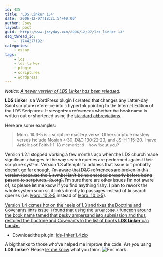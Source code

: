 ```yaml
---
id: 435
title: 'LDS Linker 1.4'
date: '2006-12-07T18:21:54+00:00'
author: Joey
layout: post
guid: 'http://www.joeyday.com/2006/12/07/lds-linker-13'
dsq_thread_id:
    - '1744277192'
categories:
    - essay
tags:
    - lds
    - lds-linker
    - plugin
    - scriptures
    - wordpress
---
```


*Notice: [A newer version of LDS Linker has been released](http://joeyday.com/to/lds-linker).*

**LDS Linker** is a WordPress plugin I created that changes any Latter-day Saint scripture reference into a hyperlink pointing to the Internet Edition of the LDS Scriptures. It recognizes references whether the book name is written out or shortened using the [standard abbreviations](http://scriptures.lds.org/helps/abbrvtns).

Here are some examples:

> Moro. 10:3-5 is a scripture mastery verse. Other scripture mastery verses include Mosiah 4:30, D&amp;C 130:22-23, and JS-H 1:15-20. I have Articles of Faith 1:1-13 memorized—how ’bout you?

Version 1.2.1 stopped working a few months ago when the LDS church made significant changes to the way search queries are performed against their scripture system. Version 1.3 attempts to address that issue but probably doesn’t go far enough. <del datetime="2006-12-08T02:46:46+00:00">I’m aware that D&amp;C references are broken in this version (because the &amp; symbol isn’t being encoded properly before being passed to scriptures.lds.org).</del> I’m sure there are <del datetime="2006-12-08T02:46:46+00:00">other</del> issues I’m not aware of, so please let me know if you find anything fishy. I plan to rework the whole system soon so it links directly to passages instead of to search queries (i.e. [Moro. 10:3-5](http://scriptures.lds.org/en/moro/10/3-5#3) instead of [Moro. 10:3-5](http://scriptures.lds.org/search?search=moro%2010%3A3-5)).

<ins datetime="2006-12-08T02:46:46+00:00">Version 1.4 comes hot on the heels of 1.3 and fixes the Doctrine and Covenants links issue. I found that using the `urlencode()` function around the book name tamed that pesky ampersand into submission and thus restored the Doctrine and Covenants to the list of books **LDS Linker** can handle.</ins>

- Download the plugin: [lds-linker.1.4.zip](http://downloads.wordpress.org/plugin/lds-linker.1.4.zip)

A big thanks to those who’ve helped me improve the code. Are *you* using **LDS Linker**? Please [let me know](/contact) what you think. ![End mark](http://joeyday.com/wp-content/uploads/2009/08/endmark.png "End mark")